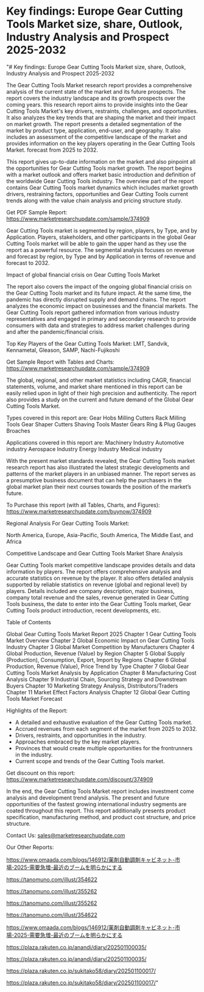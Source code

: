 # Key findings: Europe Gear Cutting Tools Market size, share, Outlook, Industry Analysis and Prospect 2025-2032
"# Key findings: Europe Gear Cutting Tools Market size, share, Outlook, Industry Analysis and Prospect 2025-2032

The Gear Cutting Tools Market research report provides a comprehensive analysis of the current state of the market and its future prospects. The report covers the industry landscape and its growth prospects over the coming years. this research report aims to provide insights into the Gear Cutting Tools Market's key drivers, restraints, challenges, and opportunities. It also analyzes the key trends that are shaping the market and their impact on market growth. The report presents a detailed segmentation of the market by product type, application, end-user, and geography. It also includes an assessment of the competitive landscape of the market and provides information on the key players operating in the Gear Cutting Tools Market. forecast from 2025 to 2032.

This report gives up-to-date information on the market and also pinpoint all the opportunities for Gear Cutting Tools market growth. The report begins with a market outlook and offers market basic introduction and definition of the worldwide Gear Cutting Tools industry. The overview part of the report contains Gear Cutting Tools market dynamics which includes market growth drivers, restraining factors, opportunities and Gear Cutting Tools current trends along with the value chain analysis and pricing structure study.

Get PDF Sample Report: https://www.marketresearchupdate.com/sample/374909

Gear Cutting Tools market is segmented by region, players, by Type, and by Application. Players, stakeholders, and other participants in the global Gear Cutting Tools market will be able to gain the upper hand as they use the report as a powerful resource. The segmental analysis focuses on revenue and forecast by region, by Type and by Application in terms of revenue and forecast to 2032.

Impact of global financial crisis on Gear Cutting Tools Market

The report also covers the impact of the ongoing global financial crisis on the Gear Cutting Tools market and its future impact. At the same time, the pandemic has directly disrupted supply and demand chains. The report analyzes the economic impact on businesses and the financial markets. The Gear Cutting Tools report gathered information from various industry representatives and engaged in primary and secondary research to provide consumers with data and strategies to address market challenges during and after the pandemic/financial crisis.

Top Key Players of the Gear Cutting Tools Market:
LMT, Sandvik, Kennametal, Gleason, SAMP, Nachi-Fujikoshi


Get Sample Report with Tables and Charts: https://www.marketresearchupdate.com/sample/374909

The global, regional, and other market statistics including CAGR, financial statements, volume, and market share mentioned in this report can be easily relied upon in light of their high precision and authenticity. The report also provides a study on the current and future demand of the Global Gear Cutting Tools Market.

Types covered in this report are:
Gear Hobs
Milling Cutters
Rack Milling Tools
Gear Shaper Cutters
Shaving Tools
Master Gears
Ring & Plug Gauges
Broaches


Applications covered in this report are:
Machinery Industry
Automotive industry
Aerospace Industry
Energy Industry
Medical industry


With the present market standards revealed, the Gear Cutting Tools market research report has also illustrated the latest strategic developments and patterns of the market players in an unbiased manner. The report serves as a presumptive business document that can help the purchasers in the global market plan their next courses towards the position of the market’s future.

To Purchase this report (with all Tables, Charts, and Figures): https://www.marketresearchupdate.com/buynow/374909

Regional Analysis For Gear Cutting Tools Market:

North America, Europe, Asia-Pacific, South America, The Middle East, and Africa

Competitive Landscape and Gear Cutting Tools Market Share Analysis

Gear Cutting Tools market competitive landscape provides details and data information by players. The report offers comprehensive analysis and accurate statistics on revenue by the player. It also offers detailed analysis supported by reliable statistics on revenue (global and regional level) by players. Details included are company description, major business, company total revenue and the sales, revenue generated in Gear Cutting Tools business, the date to enter into the Gear Cutting Tools market, Gear Cutting Tools product introduction, recent developments, etc.

Table of Contents

Global Gear Cutting Tools Market Report 2025
Chapter 1 Gear Cutting Tools Market Overview
Chapter 2 Global Economic Impact on Gear Cutting Tools Industry
Chapter 3 Global Market Competition by Manufacturers
Chapter 4 Global Production, Revenue (Value) by Region
Chapter 5 Global Supply (Production), Consumption, Export, Import by Regions
Chapter 6 Global Production, Revenue (Value), Price Trend by Type
Chapter 7 Global Gear Cutting Tools Market Analysis by Application
Chapter 8 Manufacturing Cost Analysis
Chapter 9 Industrial Chain, Sourcing Strategy and Downstream Buyers
Chapter 10 Marketing Strategy Analysis, Distributors/Traders
Chapter 11 Market Effect Factors Analysis
Chapter 12 Global Gear Cutting Tools Market Forecast

Highlights of the Report:

- A detailed and exhaustive evaluation of the Gear Cutting Tools market.
- Accrued revenues from each segment of the market from 2025 to 2032.
- Drivers, restraints, and opportunities in the industry.
- Approaches embraced by the key market players.
- Provinces that would create multiple opportunities for the frontrunners in the industry.
- Current scope and trends of the Gear Cutting Tools market.

Get discount on this report: https://www.marketresearchupdate.com/discount/374909

In the end, the Gear Cutting Tools Market report includes investment come analysis and development trend analysis. The present and future opportunities of the fastest growing international industry segments are coated throughout this report. This report additionally presents product specification, manufacturing method, and product cost structure, and price structure.

Contact Us:
sales@marketresearchupdate.com

Our Other Reports:

https://www.omaada.com/blogs/146912/薬剤自動調剤キャビネット-市場-2025-需要急増-最近のブームを明らかにする

https://tanomuno.com/illust/354622

https://tanomuno.com/illust/355262

https://tanomuno.com/illust/355262

https://tanomuno.com/illust/354622

https://www.omaada.com/blogs/146912/薬剤自動調剤キャビネット-市場-2025-需要急増-最近のブームを明らかにする

https://plaza.rakuten.co.jp/anandi/diary/202501100035/

https://plaza.rakuten.co.jp/anandi/diary/202501100035/

https://plaza.rakuten.co.jp/sukitako58/diary/202501100017/

https://plaza.rakuten.co.jp/sukitako58/diary/202501100017/"
